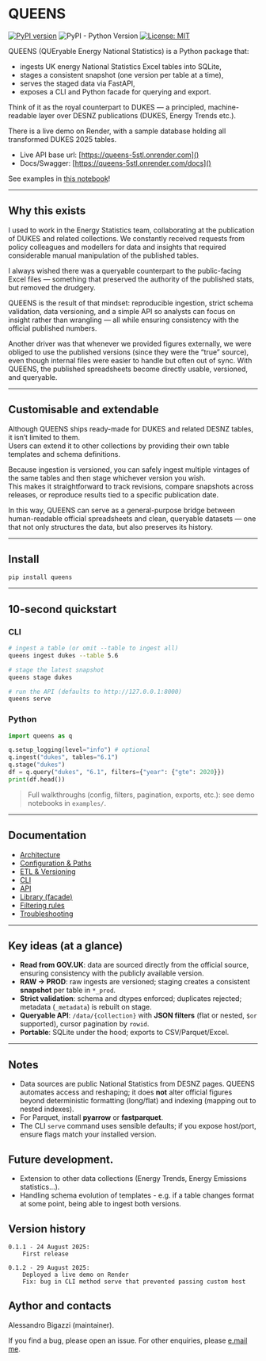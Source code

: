 # QUEENS  

[![PyPI version](https://img.shields.io/pypi/v/queens.svg)](https://pypi.org/project/queens/)
![PyPI - Python Version](https://img.shields.io/pypi/pyversions/queens.svg)
[![License: MIT](https://img.shields.io/badge/License-MIT-yellow.svg)](LICENSE)

QUEENS (QUEryable Energy National Statistics) is a Python package that:  

- ingests UK energy National Statistics Excel tables into SQLite,  
- stages a consistent snapshot (one version per table at a time),  
- serves the staged data via FastAPI,  
- exposes a CLI and Python facade for querying and export.  

Think of it as the royal counterpart to DUKES — a principled, machine-readable layer over DESNZ publications (DUKES, Energy Trends etc.).  

There is a live demo on Render, with a sample database holding all transformed DUKES 2025 tables.
- Live API base url: [https://queens-5stl.onrender.com]()
- Docs/Swagger: [https://queens-5stl.onrender.com/docs]()

See examples in [this notebook](examples/live_api_demo.ipynb)!

---

## Why this exists  

I used to work in the Energy Statistics team, collaborating at the publication of DUKES and related collections. We constantly received requests from policy colleagues and modellers for data and insights that required considerable manual manipulation of the published tables.  

I always wished there was a queryable counterpart to the public-facing Excel files — something that preserved the authority of the published stats, but removed the drudgery.  

QUEENS is the result of that mindset: reproducible ingestion, strict schema validation, data versioning, and a simple API so analysts can focus on insight rather than wrangling — all while ensuring consistency with the official published numbers.  

Another driver was that whenever we provided figures externally, we were obliged to use the published versions (since they were the “true” source), even though internal files were easier to handle but often out of sync. With QUEENS, the published spreadsheets become directly usable, versioned, and queryable.  

---

## Customisable and extendable  

Although QUEENS ships ready-made for DUKES and related DESNZ tables, it isn’t limited to them.  
Users can extend it to other collections by providing their own table templates and schema definitions.  

Because ingestion is versioned, you can safely ingest multiple vintages of the same tables and then stage whichever version you wish.  
This makes it straightforward to track revisions, compare snapshots across releases, or reproduce results tied to a specific publication date.  

In this way, QUEENS can serve as a general-purpose bridge between human-readable official spreadsheets and clean, queryable datasets — one that not only structures the data, but also preserves its history.  

---

## Install

```
pip install queens
```

---

## 10-second quickstart

### CLI
```bash
# ingest a table (or omit --table to ingest all)
queens ingest dukes --table 5.6

# stage the latest snapshot
queens stage dukes

# run the API (defaults to http://127.0.0.1:8000)
queens serve
```

### Python
```python
import queens as q

q.setup_logging(level="info") # optional
q.ingest("dukes", tables="6.1")
q.stage("dukes")
df = q.query("dukes", "6.1", filters={"year": {"gte": 2020}})
print(df.head())
```

> Full walkthroughs (config, filters, pagination, exports, etc.): see demo notebooks in `examples/`.

---

## Documentation

- [Architecture](docs/architecture.md)
- [Configuration & Paths](docs/configuration.md)
- [ETL & Versioning](docs/versioning.md)
- [CLI](docs/cli.md)
- [API](docs/api.md)
- [Library (facade)](docs/library.md)
- [Filtering rules](docs/filters.md)
- [Troubleshooting](docs/troubleshooting.md)

---

## Key ideas (at a glance)

- **Read from GOV.UK**: data are sourced directly from the official source, ensuring consistency with the publicly available version.
- **RAW → PROD**: raw ingests are versioned; staging creates a consistent **snapshot** per table in `*_prod`.
- **Strict validation**: schema and dtypes enforced; duplicates rejected; metadata (`_metadata`) is rebuilt on stage.
- **Queryable API**: `/data/{collection}` with **JSON filters** (flat or nested, `$or` supported), cursor pagination by `rowid`.
- **Portable**: SQLite under the hood; exports to CSV/Parquet/Excel.

---

## Notes

- Data sources are public National Statistics from DESNZ pages. QUEENS automates access and reshaping; it does **not** alter official figures beyond deterministic formatting (long/flat) and indexing (mapping out to nested indexes).
- For Parquet, install **pyarrow** or **fastparquet**.
- The CLI `serve` command uses sensible defaults; if you expose host/port, ensure flags match your installed version.

## Future development.
- Extension to other data collections (Energy Trends, Energy Emissions statistics...).
- Handling schema evolution of templates - e.g. if a table changes format at some point, being able to ingest both versions.

## Version history
```
0.1.1 - 24 August 2025:
    First release
    
0.1.2 - 29 August 2025:
    Deployed a live demo on Render
    Fix: bug in CLI method serve that prevented passing custom host
```

## Aythor and contacts
Alessandro Bigazzi (maintainer).

If you find a bug, please open an issue. 
For other enquiries, please [e.mail me](alessandro.bigazzi@aol.com).